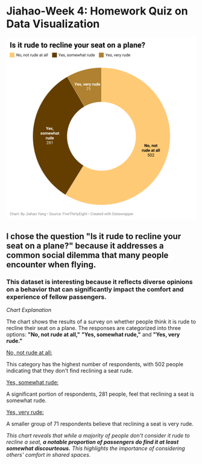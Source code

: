 # Jiahao-Week 4: Homework Quiz on Data Visualization
![This is a data wrapper chart](Data-wapper.png)
## I chose the question "Is it rude to recline your seat on a plane?" because it addresses a common social dilemma that many people encounter when flying. 
### This dataset is interesting because it reflects diverse opinions on a behavior that can significantly impact the comfort and experience of fellow passengers.
_Chart Explanation_

The chart shows the results of a survey on whether people think it is rude to recline their seat on a plane. The responses are categorized into three options: **"No, not rude at all,"** **"Yes, somewhat rude,"** and **"Yes, very rude."**

<ins>No, not rude at all: 

This category has the highest number of respondents, with 502 people indicating that they don't find reclining a seat rude.

<ins>Yes, somewhat rude: 

A significant portion of respondents, 281 people, feel that reclining a seat is somewhat rude.

<ins>Yes, very rude: 

A smaller group of 71 respondents believe that reclining a seat is very rude.

*This chart reveals that while a majority of people don't consider it rude to recline a seat, **a notable proportion of passengers do find it at least somewhat discourteous.** This highlights the importance of considering others' comfort in shared spaces.*
